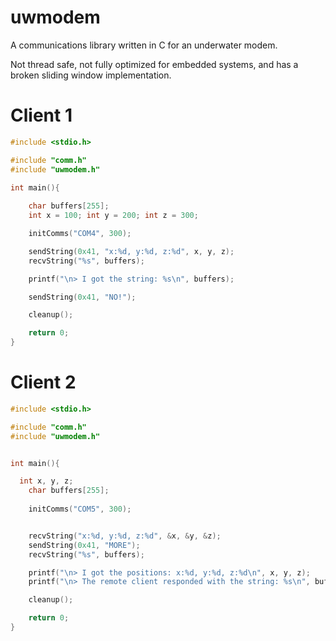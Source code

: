 uwmodem
=======

A communications library written in C for an underwater modem.

Not thread safe, not fully optimized for embedded systems, and has a broken sliding window implementation.

Client 1
====

```c
#include <stdio.h>

#include "comm.h"
#include "uwmodem.h"

int main(){
  
	char buffers[255];
	int x = 100; int y = 200; int z = 300;

	initComms("COM4", 300);

	sendString(0x41, "x:%d, y:%d, z:%d", x, y, z);
	recvString("%s", buffers);

	printf("\n> I got the string: %s\n", buffers);

	sendString(0x41, "NO!");

	cleanup();

	return 0;
}
```

Client 2
====
```c
#include <stdio.h>

#include "comm.h"
#include "uwmodem.h"


int main(){

  int x, y, z;
	char buffers[255];
	
	initComms("COM5", 300);


	recvString("x:%d, y:%d, z:%d", &x, &y, &z);
	sendString(0x41, "MORE");
	recvString("%s", buffers);

	printf("\n> I got the positions: x:%d, y:%d, z:%d\n", x, y, z);
	printf("\n> The remote client responded with the string: %s\n", buffers);

	cleanup();

	return 0;
}
```
